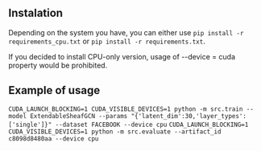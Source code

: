 ## Instalation
Depending on the system you have, you can either use
```pip install -r requirements_cpu.txt``` or ```pip install -r requirements.txt```.

If you decided to install CPU-only version, usage of --device = cuda property would be prohibited.

## Example of usage

```CUDA_LAUNCH_BLOCKING=1 CUDA_VISIBLE_DEVICES=1 python -m src.train --model ExtendableSheafGCN --params "{'latent_dim':30,'layer_types':['single']}" --dataset FACEBOOK --device cpu```
```CUDA_LAUNCH_BLOCKING=1 CUDA_VISIBLE_DEVICES=1 python -m src.evaluate --artifact_id c8098d8480aa --device cpu```
